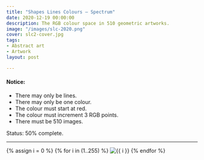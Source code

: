 ```yaml
---
title: "Shapes Lines Colours – Spectrum"
date: 2020-12-19 00:00:00
description: The RGB colour space in 510 geometric artworks.
image: "/images/slc-2020.png"
cover: slc2-cover.jpg
tags:
- Abstract art
- Artwork
layout: post

---
```


#### Notice:

* There may only be lines.
* There may only be one colour.
* The colour must start at red.
* The colour must increment 3 RGB points.
* There must be 510 images.

Status: 50% complete.

---

<div class="grid wide">
{% assign i = 0 %}
{% for i in (1..255) %}
<img src="https://res.cloudinary.com/dp5mvntv7/image/upload/c_scale,w_600/v1589979350/phase2/{{ i }}.jpg" alt="{{ i }}" title="{{ i }}" />
{% endfor %}
</div>